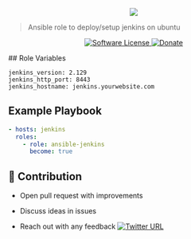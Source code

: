 <p align="center"><img src="https://user-images.githubusercontent.com/4303310/42187056-ce468908-7e5f-11e8-8abb-022262fb82e6.png" /></p>

> Ansible role to deploy/setup jenkins on ubuntu 
<p align="center">
    <a href="LICENSE.md">
      <img src="https://img.shields.io/badge/license-MIT-brightgreen.svg?style=flat-square" alt="Software License">
    </a>
    <a href="https://www.paypal.me/anmolnagpal">
      <img src="https://img.shields.io/badge/paypal-donate-179BD7.svg?style=flat-squares" alt="Donate">
    </a>
  </p>
</p>
## Role Variables

```yamlex
jenkins_version: 2.129
jenkins_http_port: 8443
jenkins_hostname: jenkins.yourwebsite.com
```

## Example Playbook

```yaml
- hosts: jenkins
  roles:
    - role: ansible-jenkins
      become: true
```
## 👬 Contribution
- Open pull request with improvements
- Discuss ideas in issues

- Reach out with any feedback [![Twitter URL](https://img.shields.io/twitter/url/https/twitter.com/anmol_nagpal.svg?style=social&label=Follow%20%40anmol_nagpal)](https://twitter.com/anmol_nagpal)
